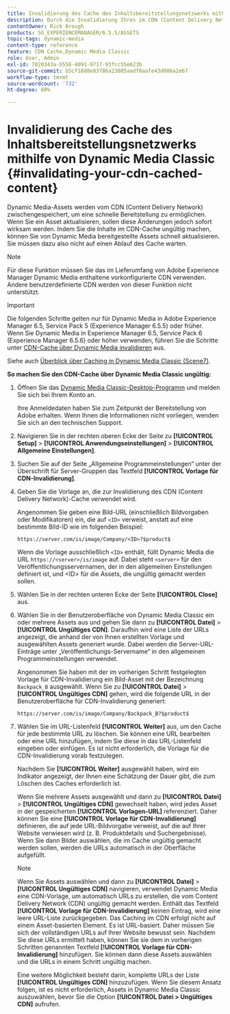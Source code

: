 ```yaml
---
title: Invalidierung des Cache des Inhaltsbereitstellungsnetzwerks mithilfe von Dynamic Media Classic
description: Durch die Invalidierung Ihres im CDN (Content Delivery Network) zwischengespeicherten Inhalts können Sie von Dynamic Media Classic bereitgestellte Assets schnell aktualisieren, anstatt darauf zu warten, dass der Cache abläuft.
contentOwner: Rick Brough
products: SG_EXPERIENCEMANAGER/6.5.5/ASSETS
topic-tags: dynamic-media
content-type: reference
feature: CDN Cache,Dynamic Media Classic
role: User, Admin
exl-id: 7020343a-b556-4091-9717-93fcc55e623b
source-git-commit: b5cf18d8e83786a23005aadf8aafe43d006a2e67
workflow-type: tm+mt
source-wordcount: '732'
ht-degree: 60%

---
```


# Invalidierung des Cache des Inhaltsbereitstellungsnetzwerks mithilfe von Dynamic Media Classic {#invalidating-your-cdn-cached-content}

Dynamic Media-Assets werden vom CDN (Content Delivery Network) zwischengespeichert, um eine schnelle Bereitstellung zu ermöglichen. Wenn Sie ein Asset aktualisieren, sollen diese Änderungen jedoch sofort wirksam werden. Indem Sie die Inhalte im CDN-Cache ungültig machen, können Sie von Dynamic Media bereitgestellte Assets schnell aktualisieren. Sie müssen dazu also nicht auf einen Ablauf des Cache warten.

>[!NOTE]
>
>Für diese Funktion müssen Sie das im Lieferumfang von Adobe Experience Manager Dynamic Media enthaltene vorkonfigurierte CDN verwenden. Andere benutzerdefinierte CDN werden von dieser Funktion nicht unterstützt.

>[!IMPORTANT]
>
>Die folgenden Schritte gelten nur für Dynamic Media in Adobe Experience Manager 6.5, Service Pack 5 (Experience Manager 6.5.5) oder früher.<br>Wenn Sie Dynamic Media in Experience Manager 6.5, Service Pack 6 (Experience Manager 6.5.6) oder höher verwenden, führen Sie die Schritte unter  [CDN-Cache über Dynamic Media invalidieren](/help/assets/invalidate-cdn-cache-dynamic-media.md) aus.

Siehe auch [Überblick über Caching in Dynamic Media Classic (Scene7)](https://helpx.adobe.com/de/experience-manager/scene7/kb/base/caching-questions/scene7-caching-overview.html).

**So machen Sie den CDN-Cache über Dynamic Media Classic ungültig:**

1. Öffnen Sie das [Dynamic Media Classic-Desktop-Programm](https://experienceleague.adobe.com/docs/dynamic-media-classic/using/intro/dynamic-media-classic-desktop-app.html#system-requirements-dmc-app) und melden Sie sich bei Ihrem Konto an.

   Ihre Anmeldedaten haben Sie zum Zeitpunkt der Bereitstellung von Adobe erhalten. Wenn Ihnen die Informationen nicht vorliegen, wenden Sie sich an den technischen Support.

1. Navigieren Sie in der rechten oberen Ecke der Seite zu **[!UICONTROL Setup]** > **[!UICONTROL Anwendungseinstellungen]** > **[!UICONTROL Allgemeine Einstellungen]**.
1. Suchen Sie auf der Seite „Allgemeine Programmeinstellungen“ unter der Überschrift für Server-Gruppen das Textfeld **[!UICONTROL Vorlage für CDN-Invalidierung]**.

1. Geben Sie die Vorlage an, die zur Invalidierung des CDN (Content Delivery Network)-Cache verwendet wird.

   Angenommen Sie geben eine Bild-URL (einschließlich Bildvorgaben oder Modifikatoren) ein, die auf `<ID>` verweist, anstatt auf eine bestimmte Bild-ID wie im folgenden Beispiel:

   `https://server.com/is/image/Company/<ID>?$product$`

   Wenn die Vorlage ausschließlich `<ID>` enthält, füllt Dynamic Media die URL `https://<server>/is/image` auf. Dabei steht `<server>` für den Veröffentlichungsservernamen, der in den allgemeinen Einstellungen definiert ist, und &lt;ID> für die Assets, die ungültig gemacht werden sollen.

1. Wählen Sie in der rechten unteren Ecke der Seite **[!UICONTROL Close]** aus.
1. Wählen Sie in der Benutzeroberfläche von Dynamic Media Classic ein oder mehrere Assets aus und gehen Sie dann zu **[!UICONTROL Datei]** > **[!UICONTROL Ungültiges CDN]**. Daraufhin wird eine Liste der URLs angezeigt, die anhand der von Ihnen erstellten Vorlage und ausgewählten Assets generiert wurde. Dabei werden die Server-URL-Einträge unter „Veröffentlichungs-Servername“ in den allgemeinen Programmeinstellungen verwendet.

   Angenommen Sie haben mit der im vorherigen Schritt festgelegten Vorlage für CDN-Invalidierung ein Bild-Asset mit der Bezeichnung `Backpack_B` ausgewählt. Wenn Sie zu **[!UICONTROL Datei]** > **[!UICONTROL Ungültiges CDN]** gehen, wird die folgende URL in der Benutzeroberfläche für CDN-Invalidierung generiert:

   `https://server.com/is/image/Company/Backpack_B?$product$`

1. Wählen Sie im URL-Listenfeld **[!UICONTROL Weiter]** aus, um den Cache für jede bestimmte URL zu löschen. Sie können eine URL bearbeiten oder eine URL hinzufügen, indem Sie diese in das URL-Listenfeld eingeben oder einfügen. Es ist nicht erforderlich, die Vorlage für die CDN-Invalidierung vorab festzulegen.

   Nachdem Sie **[!UICONTROL Weiter]** ausgewählt haben, wird ein Indikator angezeigt, der Ihnen eine Schätzung der Dauer gibt, die zum Löschen des Caches erforderlich ist.

   Wenn Sie mehrere Assets ausgewählt und dann zu **[!UICONTROL Datei]** > **[!UICONTROL Ungültiges CDN]** gewechselt haben, wird jedes Asset in der gespeicherten **[!UICONTROL Vorlagen-URL]** referenziert. Daher können Sie eine **[!UICONTROL Vorlage für CDN-Invalidierung]** definieren, die auf jede URL-Bildvorgabe verweist, auf die auf Ihrer Website verwiesen wird (z. B. Produktdetails und Suchergebnisse). Wenn Sie dann Bilder auswählen, die im Cache ungültig gemacht werden sollen, werden die URLs automatisch in der Oberfläche aufgefüllt.

   >[!NOTE]
   >
   >Wenn Sie Assets auswählen und dann zu **[!UICONTROL Datei]** > **[!UICONTROL Ungültiges CDN]** navigieren, verwendet Dynamic Media eine CDN-Vorlage, um automatisch URLs zu erstellen, die vom Content Delivery Network (CDN) ungültig gemacht werden. Enthält das Textfeld **[!UICONTROL Vorlage für CDN-Invalidierung]** keinen Eintrag, wird eine leere URL-Liste zurückgegeben. Das Caching im CDN erfolgt nicht auf einem Asset-basierten Element. Es ist URL-basiert. Daher müssen Sie sich der vollständigen URLs auf Ihrer Website bewusst sein. Nachdem Sie diese URLs ermittelt haben, können Sie sie dem in vorherigen Schritten genannten Textfeld **[!UICONTROL Vorlage für CDN-Invalidierung]** hinzufügen. Sie können dann diese Assets auswählen und die URLs in einem Schritt ungültig machen.
   >
   >Eine weitere Möglichkeit besteht darin, komplette URLs der Liste **[!UICONTROL Ungültiges CDN]** hinzuzufügen. Wenn Sie diesem Ansatz folgen, ist es nicht erforderlich, Assets in Dynamic Media Classic auszuwählen, bevor Sie die Option **[!UICONTROL Datei > Ungültiges CDN]** aufrufen.
